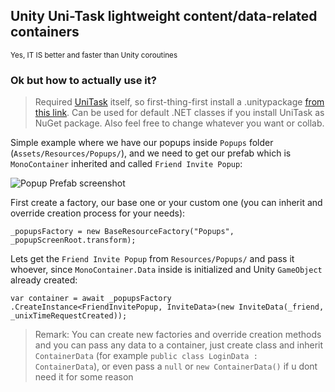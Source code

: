 ## Unity Uni-Task lightweight content/data-related containers
<sub>Yes, IT IS better and faster than Unity coroutines</sub>

### Ok but how to actually use it?
> Required <a href="https://github.com/Cysharp/UniTask">UniTask</a> itself, so first-thing-first install a .unitypackage <a href="https://github.com/Cysharp/UniTask/releases">from this link</a>.
> Can be used for default .NET classes if you install UniTask as NuGet package. Also feel free to change whatever you want or collab.

Simple example where we have our popups inside `Popups` folder (`Assets/Resources/Popups/`), and we need to get our prefab which is `MonoContainer` inherited and called `Friend Invite Popup`:

![Popup Prefab screenshot](https://bunbun.cloud/assets/images/git/baseFactoryPrefab.png)

First create a factory, our base one or your custom one (you can inherit and override creation process for your needs):
```
_popupsFactory = new BaseResourceFactory("Popups", _popupScreenRoot.transform);
```

Lets get the `Friend Invite Popup` from `Resources/Popups/` and pass it whoever, since `MonoContainer.Data` inside is initialized and Unity `GameObject` already created:
```
var container = await _popupsFactory
.CreateInstance<FriendInvitePopup, InviteData>(new InviteData(_friend, _unixTimeRequestCreated));
```

> Remark: You can create new factories and override creation methods and you can pass any data to a container, just create class and inherit `ContainerData` (for example `public class LoginData : ContainerData`), or even pass a `null` or `new ContainerData()` if u dont need it for some reason
